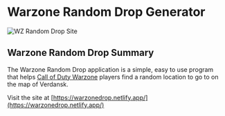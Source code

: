 # Warzone Random Drop Generator
![WZ Random Drop Site](https://res.cloudinary.com/dt8q1ngxj/image/upload/c_scale,w_500/v1638724643/wzDrop_gnvogy.png)

## Warzone Random Drop Summary

The Warzone Random Drop application is a simple, easy to use program that helps [Call of Duty Warzone](https://www.callofduty.com/content/atvi/callofduty/warzone/web/en/home.html) players find a random location to go to on the map of Verdansk. 

Visit the site at [https://warzonedrop.netlify.app/](https://warzonedrop.netlify.app/)
